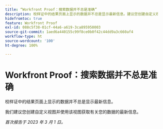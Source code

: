 ```yaml
---
title: “Workfront Proof：搜索数据并不总是准确”
description: 校样证中的结果页面上显示的数据并不总是显示最新信息。建议您创建自定义视图并使用该视图获取有关您的数据的最新信息。
hidefromtoc: true
feature: Workfront Proof
exl-id: 088c5f38-01cf-44a6-a619-3ca895950003
source-git-commit: 1aed6a440155c99f8ce0b0f42c44dd9a3c660af4
workflow-type: ht
source-wordcount: '100'
ht-degree: 100%

---
```


# Workfront Proof：搜索数据并不总是准确

校样证中的结果页面上显示的数据并不总是显示最新信息。

我们建议您创建自定义视图并使用该视图获取有关您的数据的最新信息。

_首次报告于 2023 年 3 月 1 日。_
